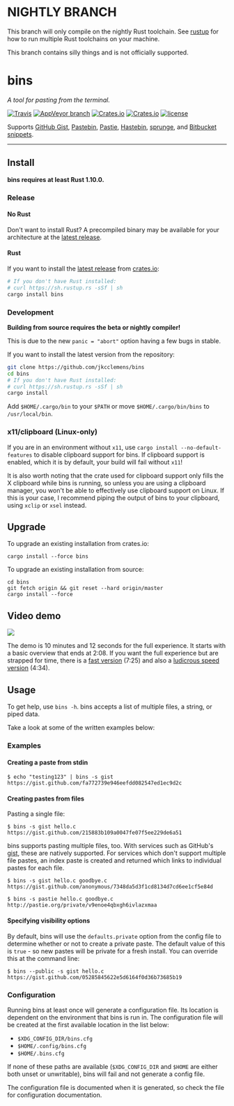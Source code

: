 # NIGHTLY BRANCH

This branch will only compile on the nightly Rust toolchain. See [rustup](https://www.rustup.rs/) for how to run 
multiple Rust toolchains on your machine.

This branch contains silly things and is not officially supported.

# bins

*A tool for pasting from the terminal.*

[![Travis](https://img.shields.io/travis/jkcclemens/bins/master.svg)](https://travis-ci.org/jkcclemens/bins)
[![AppVeyor branch](https://img.shields.io/appveyor/ci/jkcclemens/bins/master.svg)](https://ci.appveyor.com/project/jkcclemens/bins)
[![Crates.io](https://img.shields.io/crates/v/bins.svg)](https://crates.io/crates/bins)
[![Crates.io](https://img.shields.io/crates/d/bins.svg)](https://crates.io/crates/bins)
[![license](https://img.shields.io/github/license/jkcclemens/bins.svg)](https://github.com/jkcclemens/bins/blob/master/LICENSE)

 Supports [GitHub Gist](https://gist.github.com/), [Pastebin](http://pastebin.com/), [Pastie](http://pastie.org),
 [Hastebin](http://hastebin.com/), [sprunge](http://sprunge.us/),
 and [Bitbucket snippets](https://bitbucket.org/snippets/).

---

## Install

**bins requires at least Rust 1.10.0.**

### Release

#### No Rust

Don't want to install Rust? A precompiled binary may be available for your architecture at the
[latest release](https://github.com/jkcclemens/bins/releases/latest).

#### Rust

If you want to install the [latest release](https://crates.io/crates/bins) from
[crates.io](https://crates.io/):

```sh
# If you don't have Rust installed:
# curl https://sh.rustup.rs -sSf | sh
cargo install bins
```

### Development

**Building from source requires the beta or nightly compiler!**

This is due to the new `panic = "abort"` option having a few bugs in stable.

If you want to install the latest version from the repository:

```sh
git clone https://github.com/jkcclemens/bins
cd bins
# If you don't have Rust installed:
# curl https://sh.rustup.rs -sSf | sh
cargo install
```

Add `$HOME/.cargo/bin` to your `$PATH` or move `$HOME/.cargo/bin/bins` to `/usr/local/bin`.

### x11/clipboard (Linux-only)

If you are in an environment without `x11`, use `cargo install --no-default-features` to disable clipboard support for
bins. If clipboard support is enabled, which it is by default, your build will fail without `x11`!

It is also worth noting that the crate used for clipboard support only fills the X clipboard while bins is running, so
unless you are using a clipboard manager, you won't be able to effectively use clipboard support on Linux. If this is
your case, I recommend piping the output of bins to your clipboard, using `xclip` or `xsel` instead.

## Upgrade

To upgrade an existing installation from crates.io:

```
cargo install --force bins
```

To upgrade an existing installation from source:

```
cd bins
git fetch origin && git reset --hard origin/master
cargo install --force
```

## Video demo

[![](https://asciinema.org/a/50217.png)](https://asciinema.org/a/50217)

The demo is 10 minutes and 12 seconds for the full experience. It starts with a basic overview that ends at 2:08. If you
want the full experience but are strapped for time, there is a
[fast version](https://asciinema.org/a/amvptojaq33mndgqchijekvws) (7:25) and also a
[ludicrous speed version](https://asciinema.org/a/als0avp0zerf1j00gg43hev7c) (4:34).

## Usage

To get help, use `bins -h`. bins accepts a list of multiple files, a string, or piped data.

Take a look at some of the written examples below:

### Examples

#### Creating a paste from stdin

```shell
$ echo "testing123" | bins -s gist
https://gist.github.com/fa772739e946eefdd082547ed1ec9d2c
```

#### Creating pastes from files

Pasting a single file:

```
$ bins -s gist hello.c
https://gist.github.com/215883b109a0047fe07f5ee229de6a51
```

bins supports pasting multiple files, too. With services such as GitHub's [gist](https://gist.github.com), these are
natively supported. For services which don't support multiple file pastes, an index paste is created and returned which
links to individual pastes for each file.

```
$ bins -s gist hello.c goodbye.c 
https://gist.github.com/anonymous/7348da5d3f1cd8134d7cd6ee1cf5e84d
```

```
$ bins -s pastie hello.c goodbye.c
http://pastie.org/private/v9enoe4qbxgh6ivlazxmaa
```

#### Specifying visibility options

By default, bins will use the `defaults.private` option from the config file to determine whether or not to create a
private paste. The default value of this is `true` - so new pastes will be private for a fresh install. You can override
this at the command line:

```
$ bins --public -s gist hello.c 
https://gist.github.com/05285845622e5d6164f0d36b73685b19
```

### Configuration

Running bins at least once will generate a configuration file. Its location is dependent on the environment that bins is
run in. The configuration file will be created at the first available location in the list below:

- `$XDG_CONFIG_DIR/bins.cfg`
- `$HOME/.config/bins.cfg`
- `$HOME/.bins.cfg`

If none of these paths are available (`$XDG_CONFIG_DIR` and `$HOME` are either both unset or unwritable), bins will fail
and not generate a config file.

The configuration file is documented when it is generated, so check the file for configuration documentation.
